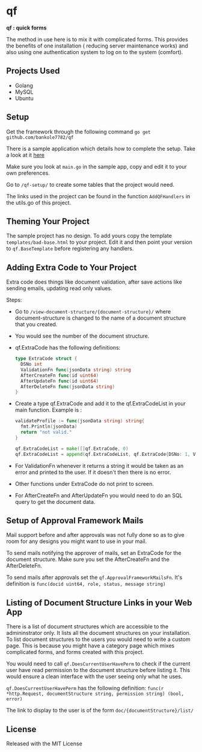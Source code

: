 # qf

**qf : quick forms**

The method in use here is to mix it with complicated forms. This provides the
benefits of one installation ( reducing server maintenance works) and also using
one authentication system to log on to the system (comfort).


## Projects Used

* Golang
* MySQL
* Ubuntu


## Setup

Get the framework through the following command
`go get github.com/bankole7782/qf`

There is a sample application which details how to complete the setup. Take a look at it [here](https://github.com/bankole7782/qf_example)

Make sure you look at `main.go` in the sample app, copy and edit it to your own preferences.

Go to `/qf-setup/` to create some tables that the project would need.

The links used in the project can be found in the function `AddQFHandlers` in the utils.go of this project.


## Theming Your Project

The sample project has no design. To add yours copy the template `templates/bad-base.html` to your project.
Edit it and then point your version to `qf.BaseTemplate` before registering any handlers.



## Adding Extra Code to Your Project

Extra code does things like document validation, after save actions like sending emails, updating read only values.

Steps:

- Go to `/view-document-structure/{document-structure}/` where document-structure is changed to
  the name of a document structure that you created.

- You would see the number of the document structure.

- qf.ExtraCode has the following definitions:
  ```go
  type ExtraCode struct {
    DSNo int
    ValidationFn func(jsonData string) string
    AfterCreateFn func(id uint64)
    AfterUpdateFn func(id uint64)
    AfterDeleteFn func(jsonData string)
  }
  ```

- Create a type qf.ExtraCode and add it to the qf.ExtraCodeList in your main function. Example is :

  ```go
  validateProfile := func(jsonData string) string{
    fmt.Println(jsonData)
    return "not valid."
  }

  qf.ExtraCodeList = make([]qf.ExtraCode, 0)
  qf.ExtraCodeList = append(qf.ExtraCodeList, qf.ExtraCode{DSNo: 1, ValidationFn: validateProfile})
  ```
 - For ValidationFn whenever it returns a string it would be taken as an error and printed to the user.
  If it doesn't then there is no error.

 - Other functions under ExtraCode do not print to screen.

 - For AfterCreateFn and AfterUpdateFn you would need to do an SQL query to get the document data.


## Setup of Approval Framework Mails

Mail support before and after approvals was not fully done so as to give room for any designs you might
want to use in your mail.

To send mails notifying the approver of mails, set an ExtraCode for the document structure. Make sure you
set the AfterCreateFn and the AfterDeleteFn.

To send mails after approvals set the `qf.ApprovalFrameworkMailsFn`. It's definition is
`func(docid uint64, role, status, message string)`



## Listing of Document Structure Links in your Web App

There is a list of document structures which are accessible to the admininstrator only. It lists
all the document structures on your installation. To list document structures to the users
you would need to write a custom page. This is because you might have a category page which mixes
complicated forms, and forms created with this project.

You would need to call `qf.DoesCurrentUserHavePerm` to check if the current user have read permission
to the document structure before listing it. This would ensure a clean interface with the user
seeing only what he uses.

`qf.DoesCurrentUserHavePerm` has the following definition:
`func(r *http.Request, documentStructure string, permission string) (bool, error)`

The link to display to the user is of the form `doc/{documentStructure}/list/`


## License

Released with the MIT License
